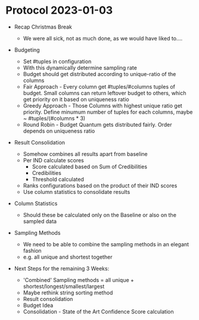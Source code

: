 # Protocol 2023-01-03

- Recap Christmas Break
  - We were all sick, not as much done, as we would have liked to....

- Budgeting
  - Set #tuples in configuration
  - With this dynamically determine sampling rate
  - Budget should get distributed according to unique-ratio of the columns
  - Fair Approach - Every column get #tuples/#columns tuples of budget. Small columns can return leftover budget to others, which get priority on it based on uniqueness ratio
  - Greedy Approach - Those Columns with highest unique ratio get priority. Define minumum number of tuples for each columns, maybe ~ #tuples/(#columns * 3)
  - Round Robin - Budget Quantum gets distributed fairly. Order depends on uniqueness ratio

- Result Consolidation
  - Somehow combines all results apart from baseline
  - Per IND calculate scores
    - Score calculated based on Sum of Credibilities
    - Credibilities 
    - Threshold calculated 
  - Ranks configurations based on the product of their IND scores
  - Use column statistics to consolidate results

- Column Statistics
  - Should these be calculated only on the Baseline or also on the sampled data

- Sampling Methods
  - We need to be able to combine the sampling methods in an elegant fashion
  - e.g. all unique and shortest together

- Next Steps for the remaining 3 Weeks:
  - 'Combined' Sampling methods = all unique + shortest/longest/smallest/largest
  - Maybe rethink string sorting method
  - Result consolidation
  - Budget Idea 
  - Consolidation - State of the Art Confidence Score calculation